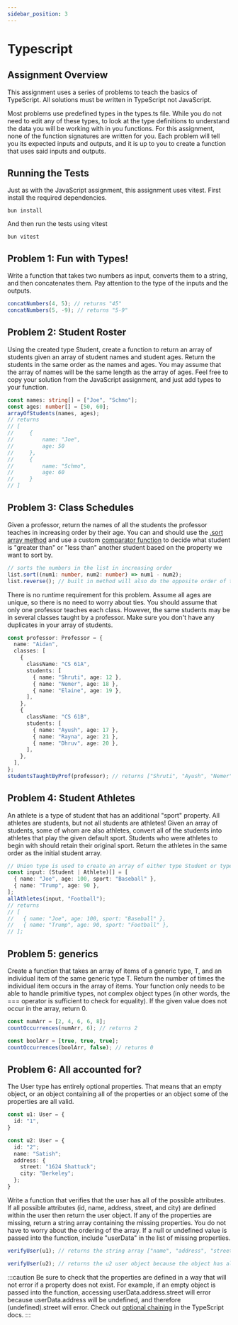 ```yaml
---
sidebar_position: 3
---
```


# Typescript

## Assignment Overview

This assignment uses a series of problems to teach the basics of TypeScript. All solutions must be written in TypeScript not JavaScript.

Most problems use predefined types in the types.ts file. While you do not need to edit any of these types, to look at the type definitions to understand the data you will be working with in you functions. For this assignment, none of the function signatures are written for you. Each problem will tell you its expected inputs and outputs, and it is up to you to create a function that uses said inputs and outputs.

## Running the Tests

Just as with the JavaScript assignment, this assignment uses vitest. First install the required dependencies.

```console
bun install
```

And then run the tests using vitest

```console
bun vitest
```

## Problem 1: Fun with Types!

Write a function that takes two numbers as input, converts them to a string, and then concatenates them. Pay attention to the type of the inputs and the outputs.

```typescript
concatNumbers(4, 5); // returns "45"
concatNumbers(5, -9); // returns "5-9"
```

## Problem 2: Student Roster

Using the created type Student, create a function to return an array of students given an array of student names and student ages. Return the students in the same order as the names and ages. You may assume that the array of names will be the same length as the array of ages. Feel free to copy your solution from the JavaScript assignment, and just add types to your function.

```typescript
const names: string[] = ["Joe", "Schmo"];
const ages: number[] = [50, 60];
arrayOfStudents(names, ages);
// returns
// [
//     {
//         name: "Joe",
//         age: 50
//     },
//     {
//         name: "Schmo",
//         age: 60
//     }
// ]
```

## Problem 3: Class Schedules

Given a professor, return the names of all the students the professor teaches in increasing order by their age. You can and should use the [.sort array method](https://flaviocopes.com/how-to-sort-array-of-objects-by-property-javascript/) and use a custom [comparator function](https://developer.mozilla.org/en-US/docs/Web/JavaScript/Reference/Global_Objects/Array/sort#description) to decide what student is "greater than" or "less than" another student based on the property we want to sort by.

```typescript
// sorts the numbers in the list in increasing order
list.sort((num1: number, num2: number) => num1 - num2);
list.reverse(); // built in method will also do the opposite order of the sort function
```

There is no runtime requirement for this problem. Assume all ages are unique, so there is no need to worry about ties. You should assume that only one professor teaches each class. However, the same students may be in several classes taught by a professor. Make sure you don't have any duplicates in your array of students.

```typescript
const professor: Professor = {
  name: "Aidan",
  classes: [
    {
      className: "CS 61A",
      students: [
        { name: "Shruti", age: 12 },
        { name: "Nemer", age: 18 },
        { name: "Elaine", age: 19 },
      ],
    },
    {
      className: "CS 61B",
      students: [
        { name: "Ayush", age: 17 },
        { name: "Rayna", age: 21 },
        { name: "Dhruv", age: 20 },
      ],
    },
  ],
};
studentsTaughtByProf(professor); // returns ["Shruti", "Ayush", "Nemer", "Elaine", "Dhruv", "Rayna"];
```

## Problem 4: Student Athletes

An athlete is a type of student that has an additional "sport" property. All athletes are students, but not all students are athletes! Given an array of students, some of whom are also athletes, convert all of the students into athletes that play the given default sport. Students who were athletes to begin with should retain their original sport. Return the athletes in the same order as the initial student array.

```typescript
// Union type is used to create an array of either type Student or type Athlete
const input: (Student | Athlete)[] = [
  { name: "Joe", age: 100, sport: "Baseball" },
  { name: "Trump", age: 90 },
];
allAthletes(input, "Football");
// returns
// [
//   { name: "Joe", age: 100, sport: "Baseball" },
//   { name: "Trump", age: 90, sport: "Football" },
// ];
```

## Problem 5: generics

Create a function that takes an array of items of a generic type, T, and an individual item of the same generic type T. Return the number of times the individual item occurs in the array of items. Your function only needs to be able to handle primitive types, not complex object types (in other words, the === operator is sufficient to check for equality). If the given value does not occur in the array, return 0.

```typescript
const numArr = [2, 4, 6, 6, 8];
countOccurrences(numArr, 6); // returns 2

const boolArr = [true, true, true];
countOccurrences(boolArr, false); // returns 0
```

## Problem 6: All accounted for?

The User type has entirely optional properties. That means that an empty object, or an object containing all of the properties or an object some of the properties are all valid.

```typescript
const u1: User = {
  id: "1",
}

const u2: User = {
  id: "2";
  name: "Satish";
  address: {
    street: "1624 Shattuck";
    city: "Berkeley";
  };
}
```

Write a function that verifies that the user has all of the possible attributes. If all possible attributes (id, name, address, street, and city) are defined within the user then return the user object. If any of the properties are missing, return a string array containing the missing properties. You do not have to worry about the ordering of the array. If a null or undefined value is passed into the function, include "userData" in the list of missing properties.

```typescript
verifyUser(u1); // returns the string array ["name", "address", "street", "city"]

verifyUser(u2); // returns the u2 user object because the object has all properties defined
```

:::caution
Be sure to check that the properties are defined in a way that will not error if a property does not exist. For example, if an empty object is passed into the function, accessing userData.address.street will error because userData.address will be undefined, and therefore (undefined).street will error. Check out [optional chaining](https://www.typescriptlang.org/docs/handbook/release-notes/typescript-3-7.html) in the TypeScript docs.
:::
